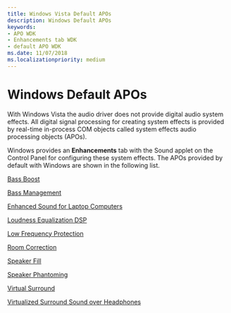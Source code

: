 ```yaml
---
title: Windows Vista Default APOs
description: Windows Default APOs
keywords:
- APO WDK
- Enhancements tab WDK
- default APO WDK
ms.date: 11/07/2018
ms.localizationpriority: medium
---
```


# Windows Default APOs


With Windows Vista the audio driver does not provide digital audio system effects. All digital signal processing for creating system effects is provided by real-time in-process COM objects called system effects audio processing objects (APOs).

Windows provides an **Enhancements** tab with the Sound applet on the Control Panel for configuring these system effects. The APOs provided by default with Windows are shown in the following list.

[Bass Boost](bass-boost.md)

[Bass Management](bass-management.md)

[Enhanced Sound for Laptop Computers](enhanced-sound-for-laptop-computers.md)

[Loudness Equalization DSP](loudness-equalization-dsp.md)

[Low Frequency Protection](low-frequency-protection.md)

[Room Correction](room-correction.md)

[Speaker Fill](speaker-fill.md)

[Speaker Phantoming](speaker-phantoming.md)

[Virtual Surround](virtual-surround.md)

[Virtualized Surround Sound over Headphones](virtualized-surround-sound-over-headphones.md)

 

 





